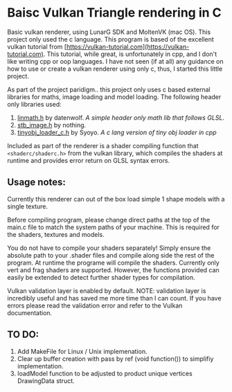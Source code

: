 #  Baisc Vulkan Triangle rendering in C 

Basic vulkan renderer, using LunarG SDK and MoltenVK (mac OS). This project only used the c language. This program is based of the excellent vulkan tutorial from [https://vulkan-tutorial.com](https://vulkan-tutorial.com). This tutorial, while great, is unfortunately in cpp, and I don't like writing cpp or oop languages. I have not seen (if at all) any guidance on how to use or create a vulkan renderer using only c, thus, I started this little project. 

As part of the project paridigm.. this project only uses c based external libraries for maths, image loading and model loading. The following header only libraries used:

1. [linmath.h](https://github.com/datenwolf/linmath.h) by datenwolf. _A simple header only math lib that follows GLSL_.
2. [stb_image.h](https://github.com/nothings/stb) by nothing.  
3. [tinyobj_loader_c.h](https://github.com/syoyo/tinyobjloader-c) by Syoyo. _A c lang version of tiny obj loader in cpp_

Included as part of the renderer is a shader compiling function that `<shaderc/shaderc.h>` from the vulkan library, which compiles the shaders at runtime and provides error return on GLSL syntax errors.


## Usage notes:
Currently this renderer can out of the box load simple 1 shape models with a single texture. 

Before compiling program, please change direct paths at the top of the main.c file to match the system paths of your machine. This is required for the shaders, textures and models. 

You do not have to compile your shaders separately! Simply ensure the absolute path to your .shader files and compile along side the rest of the program. At runtime the programe will compile the shaders. Currently only vert and frag shaders are supported. However, the functions provided can easily be extended to detect further shader types for compilation. 

Vulkan validation layer is enabled by default. NOTE: validation layer is incredibly useful and has saved me more time than I can count. If you have errors please read the validation error and refer to the Vulkan documentation.    



## TO DO:
1. Add MakeFile for Linux / Unix implemenation.
2. Clear up buffer creation with pass by ref (void function()) to simplifiy implementation. 
3. loadModel function to be adjusted to product unique vertices DrawingData struct.  
